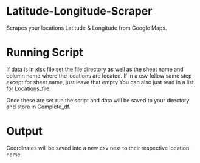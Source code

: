 # Latitude-Longitude-Scraper
Scrapes your locations Latitude &amp; Longitude from Google Maps.

# Running Script
If data is in xlsx file set the file directory as well as the sheet name and column name where the locations are located.
If in a csv follow same step except for sheet name, just leave that empty
You can also just read in a list for Locations_file.

Once these are set run the script and data will be saved to your directory and store in Complete_df. 

# Output
Coordinates will be saved into a new csv next to their respective location name.

